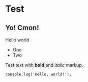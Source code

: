 # Test

## Yo! Cmon!

Hello world

* One
* Two

Test text with **bold** and *italic* markup.

```
console.log('Hello, world!');
```
